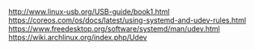 http://www.linux-usb.org/USB-guide/book1.html
https://coreos.com/os/docs/latest/using-systemd-and-udev-rules.html
https://www.freedesktop.org/software/systemd/man/udev.html
https://wiki.archlinux.org/index.php/Udev
